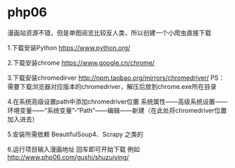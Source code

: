 # php06
漫画站资源不错，但是单图阅览比较反人类，所以创建一个小爬虫直接下载

1.下载安装Python
https://www.python.org/

2.下载安装chrome
https://www.google.cn/chrome/

3.下载安装chromedirver
http://npm.taobao.org/mirrors/chromedriver/
PS：需要下载浏览器对应版本的chromedriver，解压后放到chrome.exe所在目录

4.在系统高级设置path中添加chromedriver位置
系统属性——高级系统设置——环境变量——“系统变量”-“Path”——编辑——新建（在此处将chromedriver位置加入进去）

5.安装所需依赖
BeautifulSoup4、Scrapy 之类的

6.运行项目输入漫画地址 回车即可开始下载
例如 http://www.php06.com/gushi/shuzuiying/
